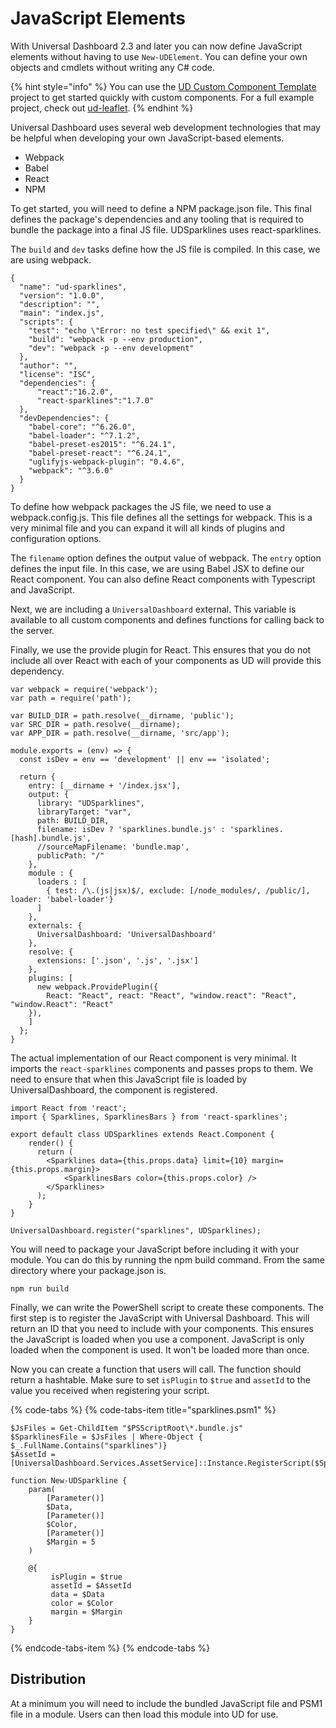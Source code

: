 # JavaScript Elements

With Universal Dashboard 2.3 and later you can now define JavaScript elements without having to use `New-UDElement`. You can define your own objects and cmdlets without writing any C\# code.

{% hint style="info" %}
You can use the [UD Custom Component Template](https://github.com/ironmansoftware/ud-custom-control-template) project to get started quickly with custom components. For a full example project, check out [ud-leaflet](https://github.com/ironmansoftware/ud-leaflet).
{% endhint %}

Universal Dashboard uses several web development technologies that may be helpful when developing your own JavaScript-based elements.

* Webpack
* Babel
* React
* NPM

To get started, you will need to define a NPM package.json file. This final defines the package's dependencies and any tooling that is required to bundle the package into a final JS file. UDSparklines uses react-sparklines.

The `build` and `dev` tasks define how the JS file is compiled. In this case, we are using webpack.

```text
{
  "name": "ud-sparklines",
  "version": "1.0.0",
  "description": "",
  "main": "index.js",
  "scripts": {
    "test": "echo \"Error: no test specified\" && exit 1",
    "build": "webpack -p --env production",
    "dev": "webpack -p --env development"
  },
  "author": "",
  "license": "ISC",
  "dependencies": {
      "react":"16.2.0",
      "react-sparklines":"1.7.0"
  },
  "devDependencies": {
    "babel-core": "^6.26.0",
    "babel-loader": "^7.1.2",
    "babel-preset-es2015": "^6.24.1",
    "babel-preset-react": "^6.24.1",
    "uglifyjs-webpack-plugin": "0.4.6",
    "webpack": "^3.6.0"
  }
}
```

To define how webpack packages the JS file, we need to use a webpack.config.js. This file defines all the settings for webpack. This is a very minimal file and you can expand it will all kinds of plugins and configuration options.

The `filename` option defines the output value of webpack. The `entry` option defines the input file. In this case, we are using Babel JSX to define our React component. You can also define React components with Typescript and JavaScript.

Next, we are including a `UniversalDashboard` external. This variable is available to all custom components and defines functions for calling back to the server.

Finally, we use the provide plugin for React. This ensures that you do not include all over React with each of your components as UD will provide this dependency.

```text
var webpack = require('webpack');
var path = require('path');

var BUILD_DIR = path.resolve(__dirname, 'public');
var SRC_DIR = path.resolve(__dirname);
var APP_DIR = path.resolve(__dirname, 'src/app');

module.exports = (env) => {
  const isDev = env == 'development' || env == 'isolated';

  return {
    entry: [__dirname + '/index.jsx'],
    output: {
      library: "UDSparklines",
      libraryTarget: "var",
      path: BUILD_DIR,
      filename: isDev ? 'sparklines.bundle.js' : 'sparklines.[hash].bundle.js',
      //sourceMapFilename: 'bundle.map',
      publicPath: "/"
    },
    module : {
      loaders : [
        { test: /\.(js|jsx)$/, exclude: [/node_modules/, /public/], loader: 'babel-loader'}
      ]
    },
    externals: {
      UniversalDashboard: 'UniversalDashboard'
    },
    resolve: {
      extensions: ['.json', '.js', '.jsx']
    },
    plugins: [
      new webpack.ProvidePlugin({
        React: "React", react: "React", "window.react": "React", "window.React": "React"
    }),
    ]
  };
}
```

The actual implementation of our React component is very minimal. It imports the `react-sparklines` components and passes props to them. We need to ensure that when this JavaScript file is loaded by UniversalDashboard, the component is registered.

```text
import React from 'react';
import { Sparklines, SparklinesBars } from 'react-sparklines';

export default class UDSparklines extends React.Component {
    render() {
      return (
        <Sparklines data={this.props.data} limit={10} margin={this.props.margin}>
            <SparklinesBars color={this.props.color} />
        </Sparklines>
      );
    }
}

UniversalDashboard.register("sparklines", UDSparklines);
```

You will need to package your JavaScript before including it with your module. You can do this by running the npm build command. From the same directory where your package.json is.

```text
npm run build
```

Finally, we can write the PowerShell script to create these components. The first step is to register the JavaScript with Universal Dashboard. This will return an ID that you need to include with your components. This ensures the JavaScript is loaded when you use a component. JavaScript is only loaded when the component is used. It won't be loaded more than once.

Now you can create a function that users will call. The function should return a hashtable. Make sure to set `isPlugin` to `$true` and `assetId` to the value you received when registering your script.

{% code-tabs %}
{% code-tabs-item title="sparklines.psm1" %}
```text
$JsFiles = Get-ChildItem "$PSScriptRoot\*.bundle.js"
$SparklinesFile = $JsFiles | Where-Object { $_.FullName.Contains("sparklines")}
$AssetId = [UniversalDashboard.Services.AssetService]::Instance.RegisterScript($SparklinesFile.FullName)

function New-UDSparkline {
    param(
        [Parameter()]
        $Data,
        [Parameter()]
        $Color,
        [Parameter()]
        $Margin = 5
    )

    @{
         isPlugin = $true
         assetId = $AssetId 
         data = $Data 
         color = $Color
         margin = $Margin
    }
}
```
{% endcode-tabs-item %}
{% endcode-tabs %}

## Distribution

At a minimum you will need to include the bundled JavaScript file and PSM1 file in a module. Users can then load this module into UD for use.

